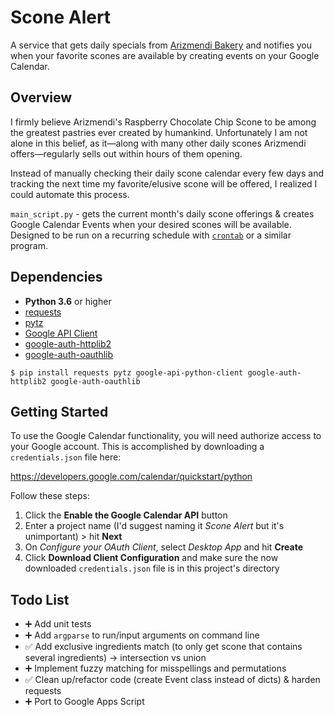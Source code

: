 # Scone Alert

A service that gets daily specials from [Arizmendi Bakery](http://www.arizmendi-sanrafael.com/daily-specials-1 "Daily Specials - Arizmendi Bakery") and notifies you when your favorite scones are available by creating events on your Google Calendar.

## Overview

I firmly believe Arizmendi's Raspberry Chocolate Chip Scone to be among the greatest pastries ever created by humankind. Unfortunately I am not alone in this belief, as it—along with many other daily scones Arizmendi offers—regularly sells out within hours of them opening. 

Instead of manually checking their daily scone calendar every few days and tracking the next time my favorite/elusive scone will be offered, I realized I could automate this process.

`main_script.py` - gets the current month's daily scone offerings & creates Google Calendar Events when your desired scones will be available. Designed to be run on a recurring schedule with [`crontab`](https://man7.org/linux/man-pages/man5/crontab.5.html) or a similar program.

## Dependencies

- **Python 3.6** or higher
- [requests](https://github.com/psf/requests)
- [pytz](https://pypi.org/project/pytz/)
- [Google API Client](https://github.com/googleapis/google-api-python-client)
- [google-auth-httplib2](https://github.com/googleapis/google-auth-library-python-httplib2)
- [google-auth-oauthlib](https://github.com/googleapis/google-auth-library-python-oauthlib)

```
$ pip install requests pytz google-api-python-client google-auth-httplib2 google-auth-oauthlib
```

## Getting Started

To use the Google Calendar functionality, you will need authorize access to your Google account. This is accomplished by downloading a `credentials.json` file here:

https://developers.google.com/calendar/quickstart/python

Follow these steps: 

1. Click the **Enable the Google Calendar API** button
2. Enter a project name (I'd suggest naming it *Scone Alert* but it's unimportant) > hit **Next**
3. On *Configure your OAuth Client*, select *Desktop App* and hit **Create**
4. Click **Download Client Configuration** and make sure the now downloaded `credentials.json` file is in this project's directory

## Todo List

- :heavy_plus_sign: Add unit tests
- :heavy_plus_sign: Add `argparse` to run/input arguments on command line
- :white_check_mark: Add exclusive ingredients match (to only get scone that contains several ingredients) -> intersection vs union
- :heavy_plus_sign: Implement fuzzy matching for misspellings and permutations
- :white_check_mark: Clean up/refactor code (create Event class instead of dicts) & harden requests
- :heavy_plus_sign: Port to Google Apps Script
